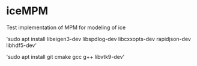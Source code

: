 # iceMPM
Test implementation of MPM for modeling of ice

'sudo apt install libeigen3-dev libspdlog-dev libcxxopts-dev rapidjson-dev libhdf5-dev'

'sudo apt install git cmake gcc g++ libvtk9-dev'
